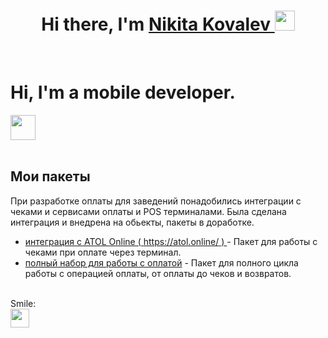 
<p>
  <link rel="stylesheet" href="https://cdn.jsdelivr.net/gh/devicons/devicon@v2.12.0/devicon.min.css">

</p>  


<h1 align="center">Hi there, I'm
  <a href="" target="_blank">
    Nikita Kovalev
  </a> 
  <img
src="https://github.com/blackcater/blackcater/raw/main/images/Hi.gif" height="32" /></h1>

<br />
<!-- ds -->

# Hi, I'm a mobile developer.



<!--START_SECTION:activity-->

<!--END_SECTION:activity-->

</a>
<a href="mailto:nikita3kovalev3@gmail.com">
  <img src="https://github.com/blackcater/blackcater/raw/main/images/social-gmail.svg" height="40" />

</a>

<br />
<br />

## Мои пакеты

При разработке оплаты для заведений понадобились интеграции с чеками и сервисами оплаты и POS терминалами. Была сделана интеграция и внедрена на обьекты, пакеты в доработке.

* [интеграция с ATOL Online ( https://atol.online/ ) ](https://pub.dev/packages/atol_online_dart) - Пакет для работы с чеками при оплате через терминал.
* [полный набор для работы с оплатой](https://pub.dev/packages/atol_online_dart) - Пакет для полного цикла работы с операцией оплаты, от оплаты до чеков и возвратов.

<br />
 Smile:
<div>
    <img src="https://cultofthepartyparrot.com/parrots/hd/githubparrot.gif" width="30" height="30"/>
</div>
</hr>

